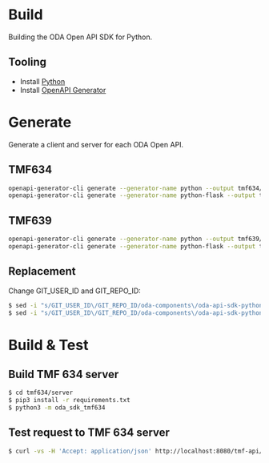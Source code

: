 # Build
Building the ODA Open API SDK for Python.

## Tooling
* Install [Python](https://www.python.org/downloads)
* Install [OpenAPI Generator](https://openapi-generator.tech/docs/installation)

# Generate
Generate a client and server for each ODA Open API.

## TMF634
```bash
openapi-generator-cli generate --generator-name python --output tmf634/client --additional-properties packageName=oda_sdk_tmf634 -i https://raw.githubusercontent.com/tmforum-apis/TMF634_ResourceCatalog/master/TMF634-ResourceCatalog-v4.1.0.swagger.json
openapi-generator-cli generate --generator-name python-flask --output tmf634/server --additional-properties packageName=oda_sdk_tmf634 -i https://raw.githubusercontent.com/tmforum-apis/TMF634_ResourceCatalog/master/TMF634-ResourceCatalog-v4.1.0.swagger.json
```

## TMF639
```bash
openapi-generator-cli generate --generator-name python --output tmf639/client --additional-properties packageName=oda_sdk_tmf639 -i https://raw.githubusercontent.com/tmforum-apis/TMF639_ResourceInventory/master/TMF639-ResourceInventory-v4.0.0.swagger.json
openapi-generator-cli generate --generator-name python-flask --output tmf639/server --additional-properties packageName=oda_sdk_tmf639 -i https://raw.githubusercontent.com/tmforum-apis/TMF639_ResourceInventory/master/TMF639-ResourceInventory-v4.0.0.swagger.json
```

## Replacement

Change GIT_USER_ID and GIT_REPO_ID:
```bash
$ sed -i "s/GIT_USER_ID\/GIT_REPO_ID/oda-components\/oda-api-sdk-python/g" tmf*/*/*.toml # Replace GIT_USER_ID and GIT_REPO_ID
$ sed -i "s/GIT_USER_ID\/GIT_REPO_ID/oda-components\/oda-api-sdk-python/g" tmf*/*/*.md   # Replace GIT_USER_ID and GIT_REPO_ID
```

# Build & Test

## Build TMF 634 server
```bash
$ cd tmf634/server
$ pip3 install -r requirements.txt
$ python3 -m oda_sdk_tmf634
```

## Test request to TMF 634 server
```bash
$ curl -vs -H 'Accept: application/json' http://localhost:8080/tmf-api/resourceCatalog/v4/resourceSpecification
```
